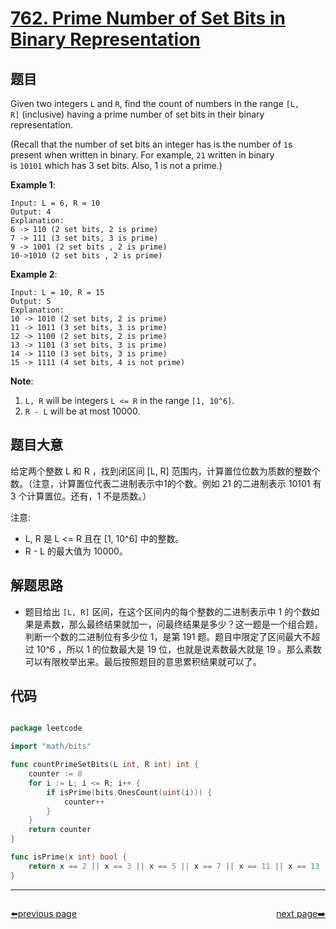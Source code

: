 # [762. Prime Number of Set Bits in Binary Representation](https://leetcode.com/problems/prime-number-of-set-bits-in-binary-representation/)


## 题目

Given two integers `L` and `R`, find the count of numbers in the range `[L, R]` (inclusive) having a prime number of set bits in their binary representation.

(Recall that the number of set bits an integer has is the number of `1`s present when written in binary. For example, `21` written in binary is `10101` which has 3 set bits. Also, 1 is not a prime.)

**Example 1**:

    Input: L = 6, R = 10
    Output: 4
    Explanation:
    6 -> 110 (2 set bits, 2 is prime)
    7 -> 111 (3 set bits, 3 is prime)
    9 -> 1001 (2 set bits , 2 is prime)
    10->1010 (2 set bits , 2 is prime)

**Example 2**:

    Input: L = 10, R = 15
    Output: 5
    Explanation:
    10 -> 1010 (2 set bits, 2 is prime)
    11 -> 1011 (3 set bits, 3 is prime)
    12 -> 1100 (2 set bits, 2 is prime)
    13 -> 1101 (3 set bits, 3 is prime)
    14 -> 1110 (3 set bits, 3 is prime)
    15 -> 1111 (4 set bits, 4 is not prime)

**Note**:

1. `L, R` will be integers `L <= R` in the range `[1, 10^6]`.
2. `R - L` will be at most 10000.


## 题目大意

给定两个整数 L 和 R ，找到闭区间 [L, R] 范围内，计算置位位数为质数的整数个数。（注意，计算置位代表二进制表示中1的个数。例如 21 的二进制表示 10101 有 3 个计算置位。还有，1 不是质数。）


注意:

- L, R 是 L <= R 且在 [1, 10^6] 中的整数。
- R - L 的最大值为 10000。



## 解题思路


- 题目给出 `[L, R]` 区间，在这个区间内的每个整数的二进制表示中 1 的个数如果是素数，那么最终结果就加一，问最终结果是多少？这一题是一个组合题，判断一个数的二进制位有多少位 1，是第 191 题。题目中限定了区间最大不超过 10^6 ，所以 1 的位数最大是 19 位，也就是说素数最大就是 19 。那么素数可以有限枚举出来。最后按照题目的意思累积结果就可以了。


## 代码

```go

package leetcode

import "math/bits"

func countPrimeSetBits(L int, R int) int {
	counter := 0
	for i := L; i <= R; i++ {
		if isPrime(bits.OnesCount(uint(i))) {
			counter++
		}
	}
	return counter
}

func isPrime(x int) bool {
	return x == 2 || x == 3 || x == 5 || x == 7 || x == 11 || x == 13 || x == 17 || x == 19
}

```



----------------------------------------------
<div style="display: flex;justify-content: space-between;align-items: center;">
<p><a href="https://books.halfrost.com/leetcode/ChapterFour/0700~0799/0756.Pyramid-Transition-Matrix/">⬅️previous page</a></p>
<p><a href="https://books.halfrost.com/leetcode/ChapterFour/0700~0799/0763.Partition-Labels/">next page➡️</a></p>
</div>
